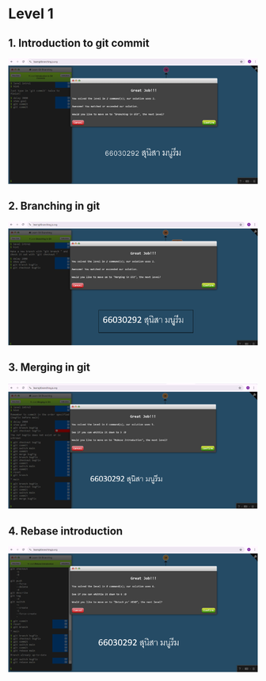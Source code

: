 # Level 1

## 1. Introduction to git commit

![alt text](image.png) 

## 2. Branching in git

![alt text](image-1.png)

## 3. Merging in git
![alt text](image-2.png)

## 4. Rebase introduction
![alt text](image-3.png)
